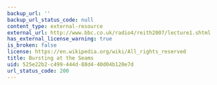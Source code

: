 ```yaml
---
backup_url: ''
backup_url_status_code: null
content_type: external-resource
external_url: http://www.bbc.co.uk/radio4/reith2007/lecture1.shtml
has_external_license_warning: true
is_broken: false
license: https://en.wikipedia.org/wiki/All_rights_reserved
title: Bursting at the Seams
uid: 525e22b2-c499-444d-88d4-40d04b120e7d
url_status_code: 200
---
```

